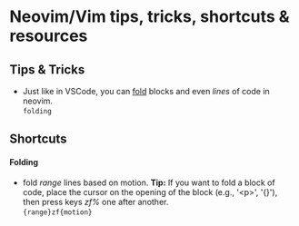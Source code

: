 # Neovim/Vim tips, tricks, shortcuts & resources

## Tips & Tricks
* Just like in VSCode, you can [fold](#folding) blocks and even _lines_ of code in neovim. \
  `folding`

## Shortcuts
#### Folding
  * fold _range_ lines based on motion. __Tip:__ If you want to fold a block of code, place the
    cursor on the opening of the block (e.g., '\<p\>', '{}'), then press keys _zf%_ one after another. \
    `{range}zf{motion}`
